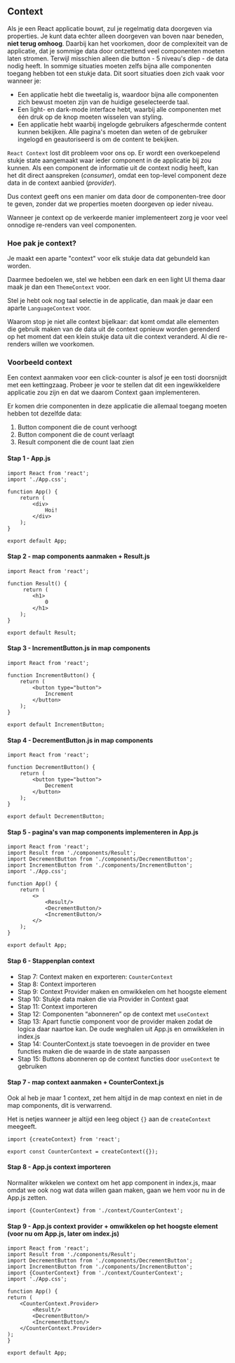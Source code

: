 ## Context

Als je een React applicatie bouwt, zul je regelmatig data doorgeven via properties. Je kunt data echter alleen doorgeven van boven naar beneden, <b>niet terug omhoog</b>. Daarbij kan het voorkomen, door de complexiteit van de applicatie, dat je sommige data door ontzettend veel componenten moeten laten stromen. Terwijl misschien alleen die button - 5 niveau's diep - de data nodig heeft. In sommige situaties moeten zelfs bijna alle componenten toegang hebben tot een stukje data. Dit soort situaties doen zich vaak voor wanneer je:

- Een applicatie hebt die tweetalig is, waardoor bijna alle componenten zich bewust moeten zijn van de huidige geselecteerde taal.
- Een light- en dark-mode interface hebt, waarbij alle componenten met één druk op de knop moeten wisselen van styling.
- Een applicatie hebt waarbij ingelogde gebruikers afgeschermde content kunnen bekijken. Alle pagina's moeten dan weten of de gebruiker ingelogd en geautoriseerd is om de content te bekijken.

`React Context` lost dit probleem voor ons op. Er wordt een overkoepelend stukje state aangemaakt waar ieder component in de applicatie bij zou kunnen. Als een component de informatie uit de context nodig heeft, kan het dit direct aanspreken (<i>consumer</i>), omdat een top-level component deze data in de context aanbied (<i>provider</i>).

Dus context geeft ons een manier om data door de componenten-tree door te geven, zonder dat we properties moeten doorgeven op ieder niveau.

Wanneer je context op de verkeerde manier implementeert zorg je voor veel onnodige re-renders van veel componenten.

### Hoe pak je context?
Je maakt een aparte "context" voor elk stukje data dat gebundeld kan worden.

Daarmee bedoelen we, stel we hebben een dark en een light UI thema daar maak je dan een `ThemeContext` voor.

Stel je hebt ook nog taal selectie in de applicatie, dan maak je daar een aparte `LanguageContext` voor.

Waarom stop je niet alle context bijelkaar: dat komt omdat alle elementen die gebruik maken van de data uit de context opnieuw worden gerenderd op het moment dat een klein stukje data uit die context veranderd. Al die re-renders willen we voorkomen.

### Voorbeeld context

Een context aanmaken voor een click-counter is alsof je een tosti doorsnijdt met een kettingzaag. Probeer je voor te stellen dat dit een ingewikkeldere applicatie zou zijn en dat we daarom Context gaan implementeren.

Er komen drie componenten in deze applicatie die allemaal toegang moeten hebben tot dezelfde data:
1. Button component die de count verhoogt
2. Button component die de count verlaagt
3. Result component die de count laat zien

#### Stap 1 - App.js

    import React from 'react';
    import './App.css';
    
    function App() {
        return (
            <div>
                Hoi!
            </div>
        );
    }
    
    export default App;

#### Stap 2 - map components aanmaken + Result.js

    import React from 'react';
    
    function Result() {
         return (
            <h1>
                0
            </h1>
        );
    }
    
    export default Result;

#### Stap 3 - IncrementButton.js in map components
    
    import React from 'react';
    
    function IncrementButton() {
        return (
            <button type="button">
                Increment
            </button>
        );
    }
    
    export default IncrementButton;

#### Stap 4 - DecrementButton.js in map components

    import React from 'react';
    
    function DecrementButton() {
        return (
            <button type="button">
                Decrement
            </button>
        );
    }
    
    export default DecrementButton;

#### Stap 5 - pagina's van map components implementeren in App.js

    import React from 'react';
    import Result from './components/Result';
    import DecrementButton from './components/DecrementButton';
    import IncrementButton from './components/IncrementButton';
    import './App.css';
    
    function App() {
        return (
            <>
                <Result/>
                <DecrementButton/>
                <IncrementButton/>
            </>
        );
    }
    
    export default App;

#### Stap 6 - Stappenplan context
- Stap 7: Context maken en exporteren: `CounterContext`
- Stap 8: Context importeren
- Stap 9: Context Provider maken en omwikkelen om het hoogste element
- Stap 10: Stukje data maken die via Provider in Context gaat
- Stap 11: Context importeren
- Stap 12: Componenten “abonneren” op de context met `useContext`
- Stap 13: Apart functie component voor de provider maken zodat de logica daar naartoe kan. De oude weghalen uit App.js en omwikkelen in index.js
- Stap 14: CounterContext.js state toevoegen in de provider en twee functies maken die de waarde in de state aanpassen
- Stap 15: Buttons abonneren op de context functies door `useContext` te gebruiken

#### Stap 7 - map context aanmaken + CounterContext.js
Ook al heb je maar 1 context, zet hem altijd in de map context en niet in de map components, dit is verwarrend.

Het is netjes wanneer je altijd een leeg object `{}` aan de `createContext` meegeeft.

    import {createContext} from 'react';
    
    export const CounterContext = createContext({});

#### Stap 8 - App.js context importeren
Normaliter wikkelen we context om het app component in index.js, maar omdat we ook nog wat data willen gaan maken, gaan we hem voor nu in de App.js zetten.

    import {CounterContext} from './context/CounterContext';

#### Stap 9 - App.js context provider + omwikkelen op het hoogste element (voor nu om App.js, later om index.js)

    import React from 'react';
    import Result from './components/Result';
    import DecrementButton from './components/DecrementButton';
    import IncrementButton from './components/IncrementButton';
    import {CounterContext} from './context/CounterContext';
    import './App.css';
    
    function App() {
    return (
        <CounterContext.Provider>
            <Result/>
            <DecrementButton/>
            <IncrementButton/>
        </CounterContext.Provider>
    );
    }
    
    export default App;